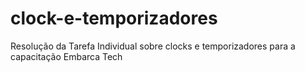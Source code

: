 # clock-e-temporizadores
Resolução da Tarefa Individual sobre clocks e temporizadores para a capacitação Embarca Tech
